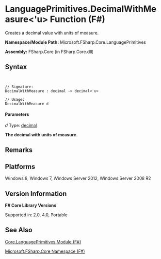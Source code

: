 # LanguagePrimitives.DecimalWithMeasure<'u> Function (F#)

Creates a decimal value with units of measure.

**Namespace/Module Path:** Microsoft.FSharp.Core.LanguagePrimitives

**Assembly:** FSharp.Core (in FSharp.Core.dll)


## Syntax


```


// Signature:
DecimalWithMeasure : decimal -> decimal<'u>

// Usage:
DecimalWithMeasure d

```



#### Parameters
*d*
Type: [decimal](http://msdn.microsoft.com/en-us/library/9d557533-316c-4b5c-aed5-4d35506f6c3e)



**The decimal with units of measure.**
## Remarks

## Platforms
Windows 8, Windows 7, Windows Server 2012, Windows Server 2008 R2


## Version Information
**F# Core Library Versions**

Supported in: 2.0, 4.0, Portable




## See Also
[Core.LanguagePrimitives Module &#40;F&#35;&#41;](Core.LanguagePrimitives-Module-%5BFSharp%5D.md)

[Microsoft.FSharp.Core Namespace &#40;F&#35;&#41;](Microsoft.FSharp.Core-Namespace-%5BFSharp%5D.md)

